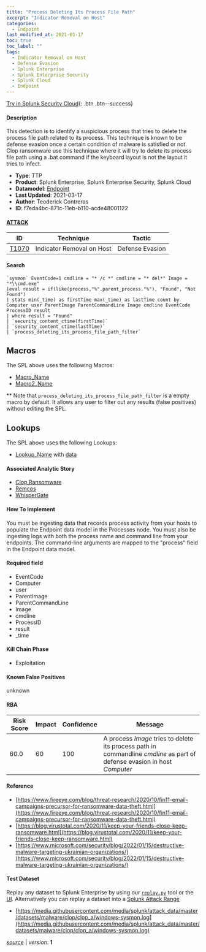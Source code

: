 ```yaml
---
title: "Process Deleting Its Process File Path"
excerpt: "Indicator Removal on Host"
categories:
  - Endpoint
last_modified_at: 2021-03-17
toc: true
toc_label: ""
tags:
  - Indicator Removal on Host
  - Defense Evasion
  - Splunk Enterprise
  - Splunk Enterprise Security
  - Splunk Cloud
  - Endpoint
---
```




[Try in Splunk Security Cloud](https://www.splunk.com/en_us/cyber-security.html){: .btn .btn--success}

#### Description

This detection is to identify a suspicious process that tries to delete the process file path related to its process. This technique is known to be defense evasion once a certain condition of malware is satisfied or not. Clop ransomware use this technique where it will try to delete its process file path using a .bat command if the keyboard layout is not the layout it tries to infect.

- **Type**: TTP
- **Product**: Splunk Enterprise, Splunk Enterprise Security, Splunk Cloud
- **Datamodel**: [Endpoint](https://docs.splunk.com/Documentation/CIM/latest/User/Endpoint)
- **Last Updated**: 2021-03-17
- **Author**: Teoderick Contreras
- **ID**: f7eda4bc-871c-11eb-b110-acde48001122


#### [ATT&CK](https://attack.mitre.org/)

| ID          | Technique   | Tactic         |
| ----------- | ----------- |--------------- |
| [T1070](https://attack.mitre.org/techniques/T1070/) | Indicator Removal on Host | Defense Evasion |

#### Search

```
`sysmon` EventCode=1 cmdline = "* /c *" cmdline = "* del*" Image = "*\\cmd.exe" 
|eval result = if(like(process,"%".parent_process."%"), "Found", "Not Found") 
| stats min(_time) as firstTime max(_time) as lastTime count by Computer user ParentImage ParentCommandLine Image cmdline EventCode ProcessID result 
| where result = "Found" 
| `security_content_ctime(firstTime)` 
| `security_content_ctime(lastTime)` 
| `process_deleting_its_process_file_path_filter`
```

## Macros
The SPL above uses the following Macros:
* [Macro_Name](https://)
* [Macro2_Name](https://)

** Note that `process_deleting_its_process_file_path_filter` is a empty macro by default. It allows any user to filter out any results (false positives) without editing the SPL.

## Lookups
The SPL above uses the following Lookups:

* [Lookup_Name]() with [data]()

#### Associated Analytic Story
* [Clop Ransomware](/stories/clop_ransomware)
* [Remcos](/stories/remcos)
* [WhisperGate](/stories/whispergate)


#### How To Implement
You must be ingesting data that records process activity from your hosts to populate the Endpoint data model in the Processes node. You must also be ingesting logs with both the process name and command line from your endpoints. The command-line arguments are mapped to the &#34;process&#34; field in the Endpoint data model.

#### Required field
* EventCode
* Computer
* user
* ParentImage
* ParentCommandLine
* Image
* cmdline
* ProcessID
* result
* _time


#### Kill Chain Phase
* Exploitation


#### Known False Positives
unknown


#### RBA

| Risk Score  | Impact      | Confidence   | Message      |
| ----------- | ----------- |--------------|--------------|
| 60.0 | 60 | 100 | A process $Image$ tries to delete its process path in commandline $cmdline$ as part of defense evasion in host $Computer$ |




#### Reference

* [https://www.fireeye.com/blog/threat-research/2020/10/fin11-email-campaigns-precursor-for-ransomware-data-theft.html](https://www.fireeye.com/blog/threat-research/2020/10/fin11-email-campaigns-precursor-for-ransomware-data-theft.html)
* [https://blog.virustotal.com/2020/11/keep-your-friends-close-keep-ransomware.html](https://blog.virustotal.com/2020/11/keep-your-friends-close-keep-ransomware.html)
* [https://www.microsoft.com/security/blog/2022/01/15/destructive-malware-targeting-ukrainian-organizations/](https://www.microsoft.com/security/blog/2022/01/15/destructive-malware-targeting-ukrainian-organizations/)



#### Test Dataset
Replay any dataset to Splunk Enterprise by using our [`replay.py`](https://github.com/splunk/attack_data#using-replaypy) tool or the [UI](https://github.com/splunk/attack_data#using-ui).
Alternatively you can replay a dataset into a [Splunk Attack Range](https://github.com/splunk/attack_range#replay-dumps-into-attack-range-splunk-server)

* [https://media.githubusercontent.com/media/splunk/attack_data/master/datasets/malware/clop/clop_a/windows-sysmon.log](https://media.githubusercontent.com/media/splunk/attack_data/master/datasets/malware/clop/clop_a/windows-sysmon.log)



[*source*](https://github.com/splunk/security_content/tree/develop/detections/endpoint/process_deleting_its_process_file_path.yml) \| *version*: **1**